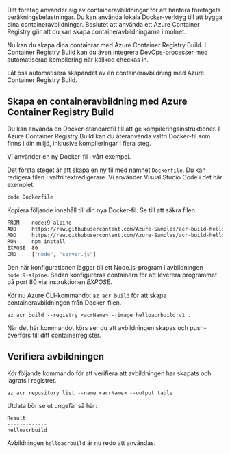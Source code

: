 Ditt företag använder sig av containeravbildningar för att hantera företagets beräkningsbelastningar. Du kan använda lokala Docker-verktyg till att bygga dina containeravbildningar. Beslutet att använda ett Azure Container Registry gör att du kan skapa containeravbildningarna i molnet. 

Nu kan du skapa dina containrar med Azure Container Registry Build. I Container Registry Build kan du även integrera DevOps-processer med automatiserad kompilering när källkod checkas in.

Låt oss automatisera skapandet av en containeravbildning med Azure Container Registry Build.

## <a name="create-a-container-image-with-azure-container-registry-build"></a>Skapa en containeravbildning med Azure Container Registry Build

Du kan använda en Docker-standardfil till att ge kompileringsinstruktioner. I Azure Container Registry Build kan du återanvända valfri Docker-fil som finns i din miljö, inklusive kompileringar i flera steg.

Vi använder en ny Docker-fil i vårt exempel. 

Det första steget är att skapa en ny fil med namnet `Dockerfile`. Du kan redigera filen i valfri textredigerare. Vi använder Visual Studio Code i det här exemplet.

```bash
code Dockerfile
```

Kopiera följande innehåll till din nya Docker-fil. Se till att säkra filen. 

```bash
FROM    node:9-alpine
ADD     https://raw.githubusercontent.com/Azure-Samples/acr-build-helloworld-node/master/package.json /
ADD     https://raw.githubusercontent.com/Azure-Samples/acr-build-helloworld-node/master/server.js /
RUN     npm install
EXPOSE  80
CMD     ["node", "server.js"]
```

Den här konfigurationen lägger till ett Node.js-program i avbildningen `node:9-alpine`. Sedan konfigureras containern för att leverera programmet på port 80 via instruktionen *EXPOSE*.

Kör nu Azure CLI-kommandot `az acr build` för att skapa containeravbildningen från Docker-filen.

```azurecli
az acr build --registry <acrName> --image helloacrbuild:v1 .
```

När det här kommandot körs ser du att avbildningen skapas och push-överförs till ditt containerregister.

## <a name="verify-the-image"></a>Verifiera avbildningen

Kör följande kommando för att verifiera att avbildningen har skapats och lagrats i registret.

```azurecli
az acr repository list --name <acrName> --output table
```

Utdata bör se ut ungefär så här:

```console
Result
-------------
helloacrbuild
```

Avbildningen `helloacrbuild` är nu redo att användas.
